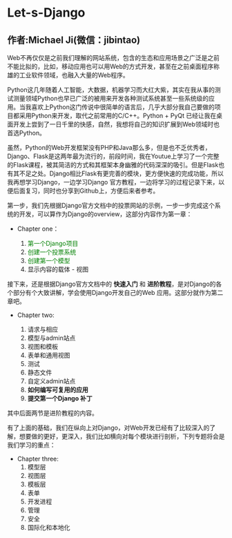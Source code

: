 # Let-s-Django

## 作者:Michael Ji(微信：jibintao)

Web不再仅仅是之前我们理解的网站系统，包含的生态和应用场景之广泛是之前不能比拟的，比如，移动应用也可以用Web的方式开发，甚至在之前桌面程序称雄的工业软件领域，也融入大量的Web程序。

Python这几年随着人工智能，大数据，机器学习而大红大紫，其实在我从事的测试测量领域Python也早已广泛的被用来开发各种测试系统甚至一些系统级的应用。当我喜欢上Python这门传说中很简单的语言后，几乎大部分我自己要做的项目都采用Python来开发，取代之前常用的C/C++。Python + PyQt 已经让我在桌面开发上尝到了一日千里的快感，自然，我想将自己的知识扩展到Web领域时也首选Python。

虽然，Python的Web开发框架没有PHP和Java那么多，但是也不乏优秀者，Django、Flask是这两年最为流行的，前段时间，我在Youtue上学习了一个完整的Flask课程，被其简洁的方式和其框架本身幽雅的代码深深的吸引。但是Flask也有其不足之处。Django相比Flask有更完善的模块，更方便快速的完成功能，所以我再想学习Django，一边学习Django 官方教程，一边将学习的过程记录下来，以便后面复习，同时也分享到Github上，方便后来者参考。

第一步，我们先根据Django官方文档中的投票网站的示例，一步一步完成这个系统的开发，可以算作为Django的overview，这部分内容作为第一章：

* Chapter one：
  
  1.  <font color='green'>第一个Django项目</font>
  2.  <font color='green'>创建一个投票系统</font>
  3.  <font color='green'>创建第一个模型</font>
  4.  显示内容的载体 - 视图


接下来，还是根据Django官方文档中的 __快速入门__ 和 __进阶教程__，是对Django的各个部分有个大致讲解，学会使用Django开发自己的Web 应用。这部分就作为第二章吧。

* Chapter two:
  
  1. 请求与相应
  2. 模型与admin站点
  3. 视图和模板
  4. 表单和通用视图
  5. 测试
  6. 静态文件
  7. 自定义admin站点
  8. __如何编写可复用的应用__
  9. __提交第一个Django 补丁__
   
其中后面两节是进阶教程的内容。

有了上面的基础，我们在纵向上对Django，对Web开发已经有了比较深入的了解，想要做的更好，更深入，我们比如横向对每个模块进行剖析，下列专题将会是我们学习的重点：

* Chapter three:
  1. 模型层
  2. 视图层
  3. 模板层
  4. 表单
  5. 开发进程
  6. 管理
  7. 安全
  8. 国际化和本地化